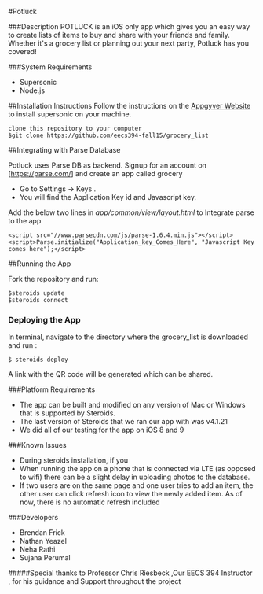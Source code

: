 #Potluck 




###Description
POTLUCK is an iOS only app which gives you an easy way to create lists of items to buy and share with your friends and family. Whether it's a grocery list or planning out your next party, Potluck has you covered!

###System Requirements

* Supersonic  
* Node.js


##Installation Instructions
Follow the instructions on the [Appgyver Website](https://academy.appgyver.com/installwizard/steps#/home) to install supersonic on your machine. 

    clone this repository to your computer 
    $git clone https://github.com/eecs394-fall15/grocery_list


##Integrating with Parse Database

Potluck uses Parse DB as backend. Signup for an account on [https://parse.com/] and create an app called grocery
+ Go to Settings -> Keys . 
+ You will find the Application Key id and Javascript key.

Add the below two lines in *app/common/view/layout.html* to Integrate parse to the app

    <script src="//www.parsecdn.com/js/parse-1.6.4.min.js"></script>
    <script>Parse.initialize("Application_key_Comes_Here", "Javascript Key comes here");</script>







##Running the App

Fork the repository and run: 

    $steroids update
    $steroids connect

### Deploying the App

In terminal, navigate to the directory where the grocery_list is downloaded and run :

    $ steroids deploy
 
A link with the QR code will be generated which can be shared.



###Platform Requirements
- The app can be built and modified on any version of Mac or Windows that is supported by Steroids.
- The last version of Steroids that we ran our app with was v4.1.21
- We did all of our testing for the app on iOS 8 and 9

###Known Issues
- During steroids installation, if you
- When running the app on a phone that is connected via LTE (as opposed to wifi) there can be a slight delay in uploading photos to the database.
- If two users are on the same page and one user tries to add an item, the other user can click refresh icon to view the newly added item. As of now, there is no automatic refresh included



###Developers

* Brendan Frick
* Nathan Yeazel
* Neha Rathi
* Sujana Perumal


#####Special thanks to Professor Chris Riesbeck ,Our EECS 394 Instructor , for his guidance and Support throughout the project

